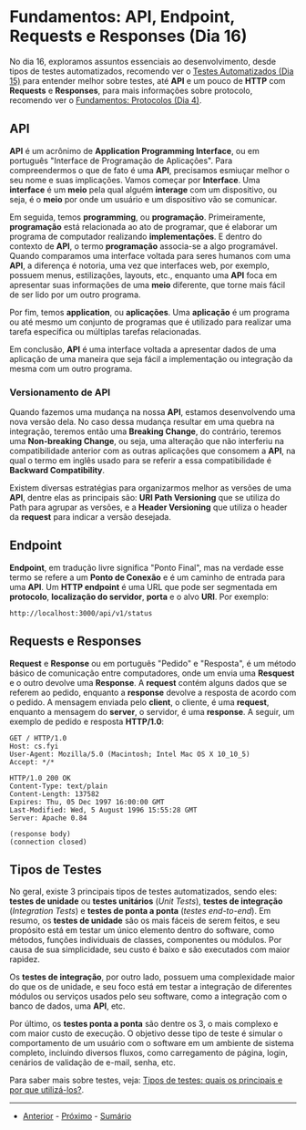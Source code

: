 # Fundamentos: API, Endpoint, Requests e Responses (Dia 16)
No dia 16, exploramos assuntos essenciais ao desenvolvimento, desde tipos de testes automatizados, recomendo ver o [Testes Automatizados (Dia 15)](/dias/dia15.md) para entender melhor sobre testes, até **API** e um pouco de **HTTP** com **Requests** e **Responses**, para mais informações sobre protocolo, recomendo ver o [Fundamentos: Protocolos (Dia 4)](/dias/dia04.md).

## API
**API** é um acrônimo de **Application Programming Interface**, ou em português "Interface de Programação de Aplicações". Para compreendermos o que de fato é uma **API**, precisamos esmiuçar melhor o seu nome e suas implicações. Vamos começar por **Interface**. Uma **interface** é um **meio** pela qual alguém **interage** com um dispositivo, ou seja, é o **meio** por onde um usuário e um dispositivo vão se comunicar.

Em seguida, temos **programming**, ou **programação**. Primeiramente, **programação** está relacionada ao ato de programar, que é elaborar um programa de computador realizando **implementações**. E dentro do contexto de **API**, o termo **programação** associa-se a algo programável. Quando comparamos uma interface voltada para seres humanos com uma **API**, a diferença é notoria, uma vez que interfaces web, por exemplo, possuem menus, estilizações, layouts, etc., enquanto uma **API** foca em apresentar suas informações de uma **meio** diferente, que torne mais fácil de ser lido por um outro programa.

Por fim, temos **application**, ou **aplicações**. Uma **aplicação** é um programa ou até mesmo um conjunto de programas que é utilizado para realizar uma tarefa específica ou múltiplas tarefas relacionadas.

Em conclusão, **API** é uma interface voltada a apresentar dados de uma aplicação de uma maneira que seja fácil a implementação ou integração da mesma com um outro programa.

### Versionamento de API
Quando fazemos uma mudança na nossa **API**, estamos desenvolvendo uma nova versão dela. No caso dessa mudança resultar em uma quebra na integração, teremos então uma **Breaking Change**, do contrário, teremos uma **Non-breaking Change**, ou seja, uma alteração que não interferiu na compatibilidade anterior com as outras aplicações que consomem a **API**, na qual o termo em inglês usado para se referir a essa compatibilidade é **Backward Compatibility**.

Existem diversas estratégias para organizarmos melhor as versões de uma **API**, dentre elas as principais são: **URI Path Versioning** que se utiliza do Path para agrupar as versões, e a **Header Versioning** que utiliza o header da **request** para indicar a versão desejada.

## Endpoint
**Endpoint**, em tradução livre significa "Ponto Final", mas na verdade esse termo se refere a um **Ponto de Conexão** e é um caminho de entrada para uma **API**. Um **HTTP endpoint** é uma URL que pode ser segmentada em **protocolo**, **localização do servidor**, **porta** e o alvo **URI**. Por exemplo:
```
http://localhost:3000/api/v1/status
```

## Requests e Responses
**Request** e **Response** ou em português "Pedido" e "Resposta", é um método básico de comunicação entre computadores, onde um envia uma **Resquest** e o outro devolve uma **Response**. A **request** contém alguns dados que se referem ao pedido, enquanto a **response** devolve a resposta de acordo com o pedido. A mensagem enviada pelo **client**, o cliente, é uma **request**, enquanto a mensagem do **server**, o servidor, é uma **response**. A seguir, um exemplo de pedido e resposta **HTTP/1.0**:
```
GET / HTTP/1.0
Host: cs.fyi
User-Agent: Mozilla/5.0 (Macintosh; Intel Mac OS X 10_10_5)
Accept: */*
```
```
HTTP/1.0 200 OK 
Content-Type: text/plain
Content-Length: 137582
Expires: Thu, 05 Dec 1997 16:00:00 GMT
Last-Modified: Wed, 5 August 1996 15:55:28 GMT
Server: Apache 0.84

(response body)
(connection closed)
```

## Tipos de Testes
No geral, existe 3 principais tipos de testes automatizados, sendo eles: **testes de unidade** ou **testes unitários** (_Unit Tests_), **testes de integração** (_Integration Tests_) e **testes de ponta a ponta** (_testes end-to-end_). Em resumo, os **testes de unidade** são os mais fáceis de serem feitos, e seu propósito está em testar um único elemento dentro do software, como métodos, funções individuais de classes, componentes ou módulos. Por causa de sua simplicidade, seu custo é baixo e são executados com maior rapidez.

Os **testes de integração**, por outro lado, possuem uma complexidade maior do que os de unidade, e seu foco está em testar a integração de diferentes módulos ou serviços usados pelo seu software, como a integração com o banco de dados, uma **API**, etc.

Por último, os **testes ponta a ponta** são dentre os 3, o mais complexo e com maior custo de execução. O objetivo desse tipo de teste é simular o comportamento de um usuário com o software em um ambiente de sistema completo, incluindo diversos fluxos, como carregamento de página, login, cenários de validação de e-mail, senha, etc.

Para saber mais sobre testes, veja: [Tipos de testes: quais os principais e por que utilizá-los?](https://www.alura.com.br/artigos/tipos-de-testes-principais-por-que-utiliza-los).

---

- [Anterior](/dias/dia15.md) - [Próximo](/dias/dia17.md) - [Sumário](../README.md)
